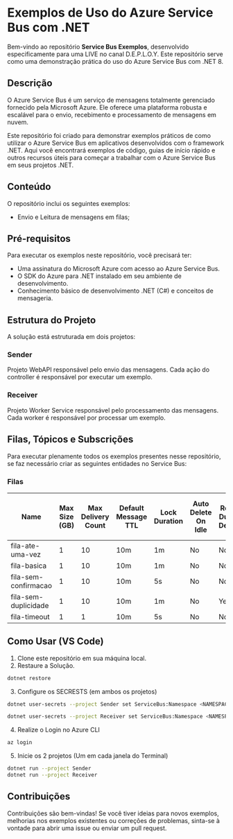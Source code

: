 # Exemplos de Uso do Azure Service Bus com .NET

Bem-vindo ao repositório **Service Bus Exemplos**, desenvolvido especificamente para uma LIVE no canal D.E.P.L.O.Y. Este repositório serve como uma demonstração prática do uso do Azure Service Bus com .NET 8.

## Descrição

O Azure Service Bus é um serviço de mensagens totalmente gerenciado fornecido pela Microsoft Azure. Ele oferece uma plataforma robusta e escalável para o envio, recebimento e processamento de mensagens em nuvem.

Este repositório foi criado para demonstrar exemplos práticos de como utilizar o Azure Service Bus em aplicativos desenvolvidos com o framework .NET. Aqui você encontrará exemplos de código, guias de início rápido e outros recursos úteis para começar a trabalhar com o Azure Service Bus em seus projetos .NET.

## Conteúdo

O repositório inclui os seguintes exemplos:

- Envio e Leitura de mensagens em filas;

## Pré-requisitos

Para executar os exemplos neste repositório, você precisará ter:

- Uma assinatura do Microsoft Azure com acesso ao Azure Service Bus.
- O SDK do Azure para .NET instalado em seu ambiente de desenvolvimento.
- Conhecimento básico de desenvolvimento .NET (C#) e conceitos de mensageria.

## Estrutura do Projeto

A solução está estruturada em dois projetos:

### Sender

Projeto WebAPI responsável pelo envio das mensagens. Cada ação do controller é responsável por executar um exemplo.

### Receiver

Projeto Worker Service responsável pelo processamento das mensagens. Cada worker é responsável por processar um exemplo.

## Filas, Tópicos e Subscrições

Para executar plenamente todos os exemplos presentes nesse repositório, se faz necessário criar as seguintes entidades no Service Bus:

### Filas

| Name | Max Size (GB) | Max Delivery Count | Default Message TTL | Lock Duration | Auto Delete On Idle | Requires Duplicate Detection | Duplicate Detection History Time Window | Dead Lettering On Message Expiration | Enable Partitioning | Requires Session |
|-----------------------|---------------|--------------------|---------------------|---------------|----------------------|----------------------------------|----------------------------------------|--------------------------------------|---------------------|------------------|
| fila-ate-uma-vez | 1 | 10 | 10m | 1m | No | No | | No | No | No |
| fila-basica | 1 | 10 | 10m | 1m | No | No | | No | No | No |
| fila-sem-confirmacao | 1 | 10 | 10m | 5s | No | No | | No | No | No |
| fila-sem-duplicidade | 1 | 10 | 10m | 1m | No | Yes | 10m | No | No | No |
| fila-timeout | 1 | 1 | 10m | 5s | No | No | | No | No | No |

## Como Usar (VS Code)

1. Clone este repositório em sua máquina local.
2. Restaure a Solução.
```sh
dotnet restore
```
3. Configure os SECRESTS (em ambos os projetos)
```sh
dotnet user-secrets --project Sender set ServiceBus:Namespace <NAMESPACE_SERVICE_BUS>
```
```sh
dotnet user-secrets --project Receiver set ServiceBus:Namespace <NAMESPACE_SERVICE_BUS>
```
4. Realize o Login no Azure CLI
```sh
az login
```
5. Inicie os 2 projetos (Um em cada janela do Terminal)
```sh
dotnet run --project Sender
dotnet run --project Receiver
```

## Contribuições

Contribuições são bem-vindas! Se você tiver ideias para novos exemplos, melhorias nos exemplos existentes ou correções de problemas, sinta-se à vontade para abrir uma issue ou enviar um pull request.

